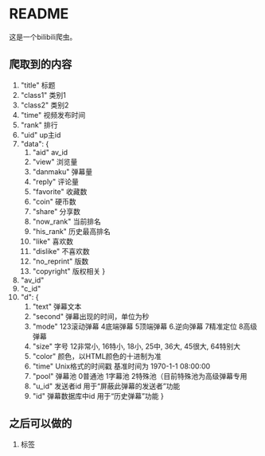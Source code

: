 # README
这是一个bilibili爬虫。
## 爬取到的内容
1. "title" 标题
2. "class1" 类别1
3. "class2" 类别2
4. "time" 视频发布时间
5. "rank" 排行
6. "uid" up主id
7. "data": {
    1. "aid" av_id
    2. "view" 浏览量
    3. "danmaku" 弹幕量
    4. "reply" 评论量
    5. "favorite" 收藏数
    6. "coin" 硬币数
    7. "share" 分享数
    8. "now_rank" 当前排名
    9. "his_rank" 历史最高排名
    10. "like" 喜欢数
    11. "dislike" 不喜欢数
    12. "no_reprint" 版数
    13. "copyright" 版权相关
    }
8. "av_id" 
9. "c_id"
10. "d": {
    1. "text" 弹幕文本
    2. "second" 弹幕出现的时间，单位为秒
    3. "mode" 123滚动弹幕 4底端弹幕 5顶端弹幕 6.逆向弹幕 7精准定位 8高级弹幕
    4. "size" 字号 12非常小, 16特小, 18小, 25中, 36大, 45很大, 64特别大
    5. "color" 颜色，以HTML颜色的十进制为准
    6. "time" Unix格式的时间戳 基准时间为 1970-1-1 08:00:00
    7. "pool" 弹幕池 0普通池 1字幕池 2特殊池（目前特殊池为高级弹幕专用
    8. "u_id" 发送者id 用于“屏蔽此弹幕的发送者”功能
    9. "id" 弹幕数据库中id 用于“历史弹幕”功能
}

## 之后可以做的
1. 标签
